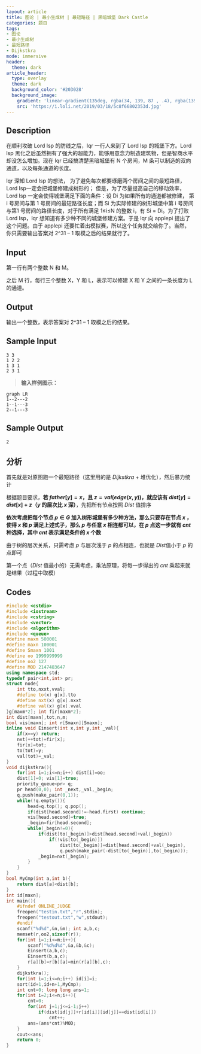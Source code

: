 ```yaml
---
layout: article
title: 图论 | 最小生成树 | 最短路径 | 黑暗城堡 Dark Castle
categories: 题目
tags: 
- 图论
- 最小生成树
- 最短路径
- Dijkstkra
mode: immersive
header:
  theme: dark
article_header:
  type: overlay
  theme: dark
  background_color: '#203028'
  background_image:
    gradient: 'linear-gradient(135deg, rgba(34, 139, 87 , .4), rgba(139, 34, 139, .4))'
    src: 'https://i.loli.net/2019/03/18/5c8f66802353d.jpg'
---
```


<!--more-->

## Description

在顺利攻破 Lord lsp 的防线之后，lqr 一行人来到了 Lord lsp 的城堡下方。Lord lsp 黑化之后虽然拥有了强大的超能力，能够用意念力制造建筑物，但是智商水平却没怎么增加。现在 lqr 已经搞清楚黑暗城堡有 N 个房间，M 条可以制造的双向通道，以及每条通道的长度。

lqr 深知 Lord lsp 的想法， 为了避免每次都要琢磨两个房间之间的最短路径，Lord lsp一定会把城堡修建成树形的； 但是，为了尽量提高自己的移动效率，Lord lsp 一定会使得城堡满足下面的条件：设 Di 为如果所有的通道都被修建， 第 i 号房间与第 1 号房间的最短路径长度；而 Si 为实际修建的树形城堡中第 i 号房间与第1 号房间的路径长度，对于所有满足 1≤i≤N 的整数 i，有 Si = Di。为了打败 Lord lsp，lqr 想知道有多少种不同的城堡修建方案。于是 lqr 向 applepi 提出了这个问题。由于 applepi 还要忙着出模拟赛，所以这个任务就交给你了。当然，你只需要输出答案对 2^31 – 1 取模之后的结果就行了。

## Input

第一行有两个整数 N 和 M。

之后 M 行，每行三个整数 X，Y 和 L，表示可以修建 X 和 Y 之间的一条长度为 L 的通道。

## Output

输出一个整数，表示答案对 2^31 – 1 取模之后的结果。

## Sample Input

```text
3 3
1 2 2
1 3 1
2 3 1
```

> **输入样例图示：**

```mermaid
graph LR
1--2---2
1--1---3
2--1---3
```

## Sample Output

```text
2
```

## 分析

首先就是对原图跑一个最短路径（这里用的是 $Dijkstkra$ + 堆优化），然后暴力统计

根据题目要求，**若 $father[y]=x$，且 $z=val(edge(x,y))$，就应该有 $dist[y]=dist[x]+z$（$y$ 的层次比 $x$ 深）**，先把所有节点按照 $Dist$ 值排序

**依次考虑把每个节点 $p\in G$ 加入树形城堡有多少种方法，那么只要存在节点 $x$ ，使得 $x$ 和 $p$ 满足上述式子，那么 $p$ 与任意 $x$ 相连都可以，在 $p$ 点这一步就有 $cnt$ 种选择，其中 $cnt$ 表示满足条件的 $x$ 个数**

由于树的层次关系，只需考虑 $p​$ 与层次浅于 $p​$ 的点相连，也就是 $Dist​$ 值小于 $p​$ 的点即可

第一个点（$Dist$ 值最小的）无需考虑，乘法原理，将每一步得出的 $cnt$ 乘起来就是结果（过程中取模）

## Codes

```cpp
#include <cstdio>
#include <iostream>
#include <cstring>
#include <vector>
#include <algorithm> 
#include <queue>
#define maxm 500001
#define maxn 100001
#define Smaxn 1001
#define oo 1999999999
#define oo2 127
#define MOD 2147483647
using namespace std;
typedef pair<int,int> pr;
struct node{
	int tto,nxxt,vval;
	#define to(x) g[x].tto
	#define nxt(x) g[x].nxxt
	#define val(x) g[x].vval
}g[maxm*2]; int fir[maxm*2];
int dist[maxn],tot,n,m;
bool vis[maxn]; int r[Smaxn][Smaxn];
inline void Einsert(int x,int y,int _val){
	if(x==y) return;
	nxt(++tot)=fir[x];
	fir[x]=tot;
	to(tot)=y;
	val(tot)=_val;
}
void dijkstkra(){
	for(int i=1;i<=n;i++) dist[i]=oo;
	dist[1]=0; vis[1]=true;
	priority_queue<pr> q;
	pr head(0,0); int _next,_val,_begin;
	q.push(make_pair(0,1));
	while(!q.empty()){
		head=q.top(); q.pop();
		if(dist[head.second]!=-head.first) continue;
		vis[head.second]=true;
		_begin=fir[head.second];
		while(_begin!=0){
			if(dist[to(_begin)]>dist[head.second]+val(_begin))
				if(!vis[to(_begin)])
					dist[to(_begin)]=dist[head.second]+val(_begin),
					q.push(make_pair(-dist[to(_begin)],to(_begin)));
			_begin=nxt(_begin);
		}
	}
}
bool MyCmp(int a,int b){
	return dist[a]<dist[b];
}
int id[maxn];
int main(){
	#ifndef ONLINE_JUDGE
	freopen("testin.txt","r",stdin);
	freopen("testout.txt","w",stdout);
	#endif
	scanf("%d%d",&n,&m); int a,b,c;
	memset(r,oo2,sizeof(r));
	for(int i=1;i<=m;i++){
		scanf("%d%d%d",&a,&b,&c);
		Einsert(a,b,c);
		Einsert(b,a,c);
		r[a][b]=r[b][a]=min(r[a][b],c);
	}
	dijkstkra();
	for(int i=1;i<=n;i++) id[i]=i;
	sort(id+1,id+n+1,MyCmp);
	int cnt=0; long long ans=1;
	for(int i=2;i<=n;i++){
		cnt=0;
		for(int j=1;j<=i-1;j++)
			if(dist[id[j]]+r[id[i]][id[j]]==dist[id[i]])
				cnt++;
		ans=(ans*cnt)%MOD;
	}
	cout<<ans;
	return 0;
}
```

